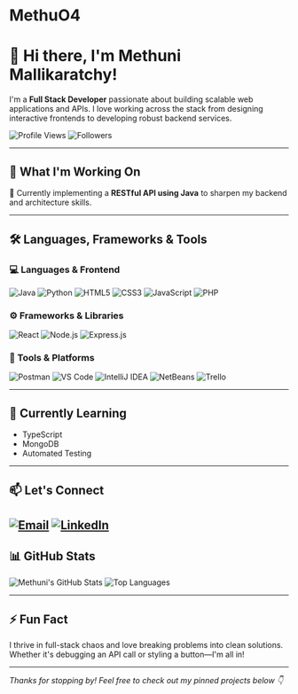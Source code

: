 # MethuO4
# 👋 Hi there, I'm Methuni Mallikaratchy!

I'm a **Full Stack Developer** passionate about building scalable web applications and APIs. I love working across the stack from designing interactive frontends to developing robust backend services.

![Profile Views](https://komarev.com/ghpvc/?username=MethuniMallikaratchy&color=blueviolet)
![Followers](https://img.shields.io/github/followers/MethuniMallikaratchy?label=Follow&style=social)

---

## 💼 What I'm Working On
🚀 Currently implementing a **RESTful API using Java** to sharpen my backend and architecture skills.

---

## 🛠️ Languages, Frameworks & Tools

### 💻 Languages & Frontend
![Java](https://img.shields.io/badge/Java-ED8B00?style=for-the-badge&logo=java&logoColor=white)
![Python](https://img.shields.io/badge/Python-3776AB?style=for-the-badge&logo=python&logoColor=white)
![HTML5](https://img.shields.io/badge/HTML5-e34c26?style=for-the-badge&logo=html5&logoColor=white)
![CSS3](https://img.shields.io/badge/CSS3-264de4?style=for-the-badge&logo=css3&logoColor=white)
![JavaScript](https://img.shields.io/badge/JavaScript-F7DF1E?style=for-the-badge&logo=javascript&logoColor=black)
![PHP](https://img.shields.io/badge/PHP-777BB4?style=for-the-badge&logo=php&logoColor=white)

### ⚙️ Frameworks & Libraries
![React](https://img.shields.io/badge/React-20232A?style=for-the-badge&logo=react&logoColor=61DAFB)
![Node.js](https://img.shields.io/badge/Node.js-339933?style=for-the-badge&logo=nodedotjs&logoColor=white)
![Express.js](https://img.shields.io/badge/Express.js-404d59?style=for-the-badge)

### 🧰 Tools & Platforms
![Postman](https://img.shields.io/badge/Postman-FF6C37?style=for-the-badge&logo=postman&logoColor=white)
![VS Code](https://img.shields.io/badge/VS--Code-007ACC?style=for-the-badge&logo=visual-studio-code&logoColor=white)
![IntelliJ IDEA](https://img.shields.io/badge/IntelliJ-000000?style=for-the-badge&logo=intellij-idea&logoColor=white)
![NetBeans](https://img.shields.io/badge/NetBeans-1B6AC6?style=for-the-badge&logo=apache-netbeans-ide&logoColor=white)
![Trello](https://img.shields.io/badge/Trello-0052CC?style=for-the-badge&logo=trello&logoColor=white)

---

## 🌱 Currently Learning
- TypeScript
- MongoDB
- Automated Testing

---

## 📫 Let's Connect

[![Email](https://img.shields.io/badge/Email-D14836?style=for-the-badge&logo=gmail&logoColor=white)](mailto:methunimallikaratchy@gmail.com)
[![LinkedIn](https://img.shields.io/badge/LinkedIn-0077B5?style=for-the-badge&logo=linkedin&logoColor=white)](https://www.linkedin.com/in/methuni-mallikaratchy-16045133b/)
---

## 📊 GitHub Stats

![Methuni's GitHub Stats](https://github-readme-stats.vercel.app/api?username=Methu04&show_icons=true&theme=radical)
![Top Languages](https://github-readme-stats.vercel.app/api/top-langs/?username=Methu04&layout=compact&theme=radical)

---

## ⚡ Fun Fact
I thrive in full-stack chaos and love breaking problems into clean solutions. Whether it's debugging an API call or styling a button—I'm all in!

---

_Thanks for stopping by! Feel free to check out my pinned projects below 👇_
